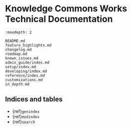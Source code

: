 # Knowledge Commons Works Technical Documentation

```{toctree}
:maxdepth: 2

README.md
feature_highlights.md
changelog.md
roadmap.md
known_issues.md
admin_guide/index.md
setup/index.md
developing/index.md
reference/index.md
customizations.md
in_depth.md
```

## Indices and tables

* {ref}`genindex`
* {ref}`modindex`
* {ref}`search`

